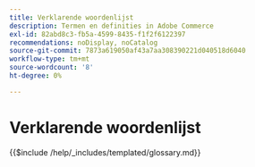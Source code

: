 ```yaml
---
title: Verklarende woordenlijst
description: Termen en definities in Adobe Commerce
exl-id: 82abd8c3-fb5a-4599-8435-f1f2f6122397
recommendations: noDisplay, noCatalog
source-git-commit: 7873a619050af43a7aa308390221d040518d6040
workflow-type: tm+mt
source-wordcount: '8'
ht-degree: 0%

---
```



# Verklarende woordenlijst

{{$include /help/_includes/templated/glossary.md}}
